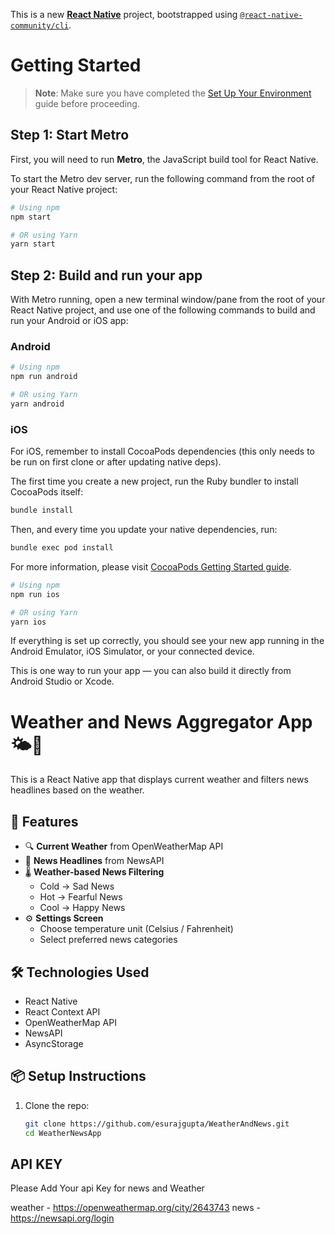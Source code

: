 This is a new [**React Native**](https://reactnative.dev) project, bootstrapped using [`@react-native-community/cli`](https://github.com/react-native-community/cli).

# Getting Started

> **Note**: Make sure you have completed the [Set Up Your Environment](https://reactnative.dev/docs/set-up-your-environment) guide before proceeding.

## Step 1: Start Metro

First, you will need to run **Metro**, the JavaScript build tool for React Native.

To start the Metro dev server, run the following command from the root of your React Native project:

```sh
# Using npm
npm start

# OR using Yarn
yarn start
```

## Step 2: Build and run your app

With Metro running, open a new terminal window/pane from the root of your React Native project, and use one of the following commands to build and run your Android or iOS app:

### Android

```sh
# Using npm
npm run android

# OR using Yarn
yarn android
```

### iOS

For iOS, remember to install CocoaPods dependencies (this only needs to be run on first clone or after updating native deps).

The first time you create a new project, run the Ruby bundler to install CocoaPods itself:

```sh
bundle install
```

Then, and every time you update your native dependencies, run:

```sh
bundle exec pod install
```

For more information, please visit [CocoaPods Getting Started guide](https://guides.cocoapods.org/using/getting-started.html).

```sh
# Using npm
npm run ios

# OR using Yarn
yarn ios
```

If everything is set up correctly, you should see your new app running in the Android Emulator, iOS Simulator, or your connected device.

This is one way to run your app — you can also build it directly from Android Studio or Xcode.



# Weather and News Aggregator App 🌤️📰

This is a React Native app that displays current weather and filters news headlines based on the weather.

## 📱 Features

- 🔍 **Current Weather** from OpenWeatherMap API
- 📰 **News Headlines** from NewsAPI
- 🌡️ **Weather-based News Filtering**
  - Cold → Sad News
  - Hot → Fearful News
  - Cool → Happy News
- ⚙️ **Settings Screen**
  - Choose temperature unit (Celsius / Fahrenheit)
  - Select preferred news categories

## 🛠️ Technologies Used

- React Native
- React Context API
- OpenWeatherMap API
- NewsAPI
- AsyncStorage

## 📦 Setup Instructions

1. Clone the repo:
   ```bash
   git clone https://github.com/esurajgupta/WeatherAndNews.git
   cd WeatherNewsApp
   ```

## API KEY
Please Add Your api Key for news and Weather 

weather - https://openweathermap.org/city/2643743
news - https://newsapi.org/login